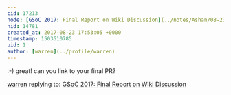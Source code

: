 ```yaml
---
cid: 17213
node: [GSoC 2017: Final Report on Wiki Discussion](../notes/Ashan/08-23-2017/introducing-inline-commenting-for-wiki-pages)
nid: 14781
created_at: 2017-08-23 17:53:05 +0000
timestamp: 1503510785
uid: 1
author: [warren](../profile/warren)
---
```


:-) great! can you link to your final PR? 

[warren](../profile/warren) replying to: [GSoC 2017: Final Report on Wiki Discussion](../notes/Ashan/08-23-2017/introducing-inline-commenting-for-wiki-pages)

